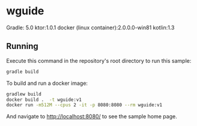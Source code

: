 # wguide

Gradle: 5.0
ktor:1.0.1
docker (linux container):2.0.0.0-win81 
kotlin:1.3

## Running

Execute this command in the repository's root directory to run this sample:

```bash
gradle build
```

To build and run a docker image:

```bash
gradlew build
docker build .  -t wguide:v1
docker run -m512M --cpus 2 -it -p 8080:8080 --rm wguide:v1
```
 
And navigate to [http://localhost:8080/](http://localhost:8080/) to see the sample home page.  

